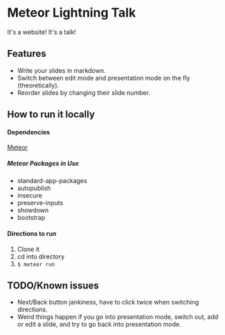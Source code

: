 # Meteor Lightning Talk

It's a website! It's a talk! 

## Features

- Write your slides in markdown.
- Switch between edit mode and presentation mode on the fly (theoretically).
- Reorder slides by changing their slide number.

## How to run it locally

#### Dependencies

[Meteor](http://www.meteor.com)

##### Meteor Packages in Use
- standard-app-packages
- autopublish
- insecure
- preserve-inputs
- showdown
- bootstrap

#### Directions to run
1. Clone it
1. cd into directory
1. `$ meteor run`

## TODO/Known issues
- Next/Back button jankiness, have to click twice when switching directions.
- Weird things happen if you go into presentation mode, switch out, add or edit a slide, and try to go back into presentation mode.


